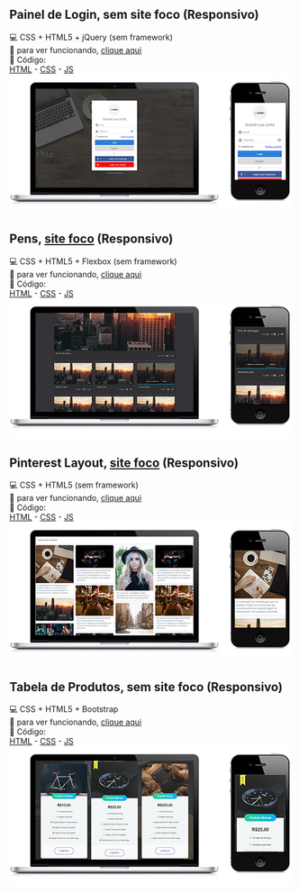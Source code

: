 ## Painel de Login, sem site foco **(Responsivo)**
:computer: CSS + HTML5 + jQuery (sem framework)<br>
:link: para ver funcionando, [clique aqui](https://codepen.io/jimmyfilips/pen/BrgEXK)<br>
:page_facing_up: Código: <br>
[HTML](examples/login/index.html) -
[CSS](examples/login/css/custom.html) -
[JS](examples/login/js/script.html)<br>
<img src="img/login.jpg" alt="Imagem de exemplo, layout painel de login" width=500>

## Pens, [site foco](https://codepen.io/jimmyfilips/) **(Responsivo)**
:computer: CSS + HTML5 + Flexbox (sem framework)<br>
:link: para ver funcionando, [clique aqui](https://codepen.io/jimmyfilips/pen/OvKPMG)<br>
:page_facing_up: Código: <br>
[HTML](examples/codepen/index.html) -
[CSS](examples/codepen/css/custom.html) -
[JS](examples/codepen/js/script.html)<br>
<img src="img/codepen.jpg" alt="Imagem de exemplo, layout pens do codepen" width=500>

## Pinterest Layout, [site foco](https://br.pinterest.com/) **(Responsivo)**
:computer: CSS + HTML5 (sem framework)<br>
:link: para ver funcionando, [clique aqui](https://codepen.io/jimmyfilips/pen/RMNGRw)<br>
:page_facing_up: Código: <br>
[HTML](examples/pinterest/index.html) -
[CSS](examples/pinterest/css/custom.html) -
[JS](examples/pinterest/js/script.html)<br>
<img src="img/pinterest.jpg" alt="Imagem de exemplo, layout do pinterest" width=500>

## Tabela de Produtos, sem site foco **(Responsivo)**
:computer: CSS + HTML5 + Bootstrap<br>
:link: para ver funcionando, [clique aqui](https://codepen.io/jimmyfilips/pen/odgrpr)<br>
:page_facing_up: Código: <br>
[HTML](examples/produtos/index.html) -
[CSS](examples/produtos/css/custom.html) -
[JS](examples/produtos/js/script.html)<br>
<img src="img/produtos.jpg" alt="Imagem de exemplo, layout opções de produtos" width=500>

